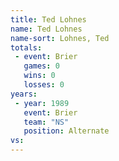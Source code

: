 ```yaml
---
title: Ted Lohnes
name: Ted Lohnes
name-sort: Lohnes, Ted
totals:
 - event: Brier
   games: 0
   wins: 0
   losses: 0
years:
 - year: 1989
   event: Brier
   team: "NS"
   position: Alternate
vs:
---
```

